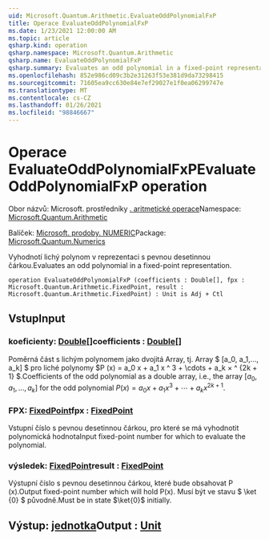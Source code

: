 ```yaml
---
uid: Microsoft.Quantum.Arithmetic.EvaluateOddPolynomialFxP
title: Operace EvaluateOddPolynomialFxP
ms.date: 1/23/2021 12:00:00 AM
ms.topic: article
qsharp.kind: operation
qsharp.namespace: Microsoft.Quantum.Arithmetic
qsharp.name: EvaluateOddPolynomialFxP
qsharp.summary: Evaluates an odd polynomial in a fixed-point representation.
ms.openlocfilehash: 852e986cd09c3b2e31263f53e381d9da73298415
ms.sourcegitcommit: 71605ea9cc630e84e7ef29027e1f0ea06299747e
ms.translationtype: MT
ms.contentlocale: cs-CZ
ms.lasthandoff: 01/26/2021
ms.locfileid: "98846667"
---
```

# <a name="evaluateoddpolynomialfxp-operation"></a><span data-ttu-id="38090-102">Operace EvaluateOddPolynomialFxP</span><span class="sxs-lookup"><span data-stu-id="38090-102">EvaluateOddPolynomialFxP operation</span></span>

<span data-ttu-id="38090-103">Obor názvů: Microsoft. prostředníky [. aritmetické operace](xref:Microsoft.Quantum.Arithmetic)</span><span class="sxs-lookup"><span data-stu-id="38090-103">Namespace: [Microsoft.Quantum.Arithmetic](xref:Microsoft.Quantum.Arithmetic)</span></span>

<span data-ttu-id="38090-104">Balíček: [Microsoft. prodoby. NUMERIC](https://nuget.org/packages/Microsoft.Quantum.Numerics)</span><span class="sxs-lookup"><span data-stu-id="38090-104">Package: [Microsoft.Quantum.Numerics](https://nuget.org/packages/Microsoft.Quantum.Numerics)</span></span>


<span data-ttu-id="38090-105">Vyhodnotí lichý polynom v reprezentaci s pevnou desetinnou čárkou.</span><span class="sxs-lookup"><span data-stu-id="38090-105">Evaluates an odd polynomial in a fixed-point representation.</span></span>

```qsharp
operation EvaluateOddPolynomialFxP (coefficients : Double[], fpx : Microsoft.Quantum.Arithmetic.FixedPoint, result : Microsoft.Quantum.Arithmetic.FixedPoint) : Unit is Adj + Ctl
```


## <a name="input"></a><span data-ttu-id="38090-106">Vstup</span><span class="sxs-lookup"><span data-stu-id="38090-106">Input</span></span>

### <a name="coefficients--double"></a><span data-ttu-id="38090-107">koeficienty: [Double](xref:microsoft.quantum.lang-ref.double)[]</span><span class="sxs-lookup"><span data-stu-id="38090-107">coefficients : [Double](xref:microsoft.quantum.lang-ref.double)[]</span></span>

<span data-ttu-id="38090-108">Poměrná část s lichým polynomem jako dvojitá Array, tj. Array $ [a_0, a_1,..., a_k] $ pro liché polynomy $P (x) = a_0 x + a_1 x ^ 3 + \cdots + a_k × ^ {2k + 1} $.</span><span class="sxs-lookup"><span data-stu-id="38090-108">Coefficients of the odd polynomial as a double array, i.e., the array $[a_0, a_1, ..., a_k]$ for the odd polynomial $P(x) = a_0 x + a_1 x^3 + \cdots + a_k x^{2k+1}$.</span></span>


### <a name="fpx--fixedpoint"></a><span data-ttu-id="38090-109">FPX: [FixedPoint](xref:Microsoft.Quantum.Arithmetic.FixedPoint)</span><span class="sxs-lookup"><span data-stu-id="38090-109">fpx : [FixedPoint](xref:Microsoft.Quantum.Arithmetic.FixedPoint)</span></span>

<span data-ttu-id="38090-110">Vstupní číslo s pevnou desetinnou čárkou, pro které se má vyhodnotit polynomická hodnota</span><span class="sxs-lookup"><span data-stu-id="38090-110">Input fixed-point number for which to evaluate the polynomial.</span></span>


### <a name="result--fixedpoint"></a><span data-ttu-id="38090-111">výsledek: [FixedPoint](xref:Microsoft.Quantum.Arithmetic.FixedPoint)</span><span class="sxs-lookup"><span data-stu-id="38090-111">result : [FixedPoint](xref:Microsoft.Quantum.Arithmetic.FixedPoint)</span></span>

<span data-ttu-id="38090-112">Výstupní číslo s pevnou desetinnou čárkou, které bude obsahovat P (x).</span><span class="sxs-lookup"><span data-stu-id="38090-112">Output fixed-point number which will hold P(x).</span></span> <span data-ttu-id="38090-113">Musí být ve stavu $ \ket {0} $ původně.</span><span class="sxs-lookup"><span data-stu-id="38090-113">Must be in state $\ket{0}$ initially.</span></span>



## <a name="output--unit"></a><span data-ttu-id="38090-114">Výstup: [jednotka](xref:microsoft.quantum.lang-ref.unit)</span><span class="sxs-lookup"><span data-stu-id="38090-114">Output : [Unit](xref:microsoft.quantum.lang-ref.unit)</span></span>

